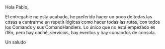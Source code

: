 Hola Pablo,

El entregable no esta acabado, he preferido hacer un poco de todas las cosas a centrarme en repetir lógicas como hacer todas las rutas, con todos los Comands y sus ComandHandlers. Lo único que no está empezado es i18n, pero hay caché, servicios, hay eventos y hay comandos de consola.

Un saludo
